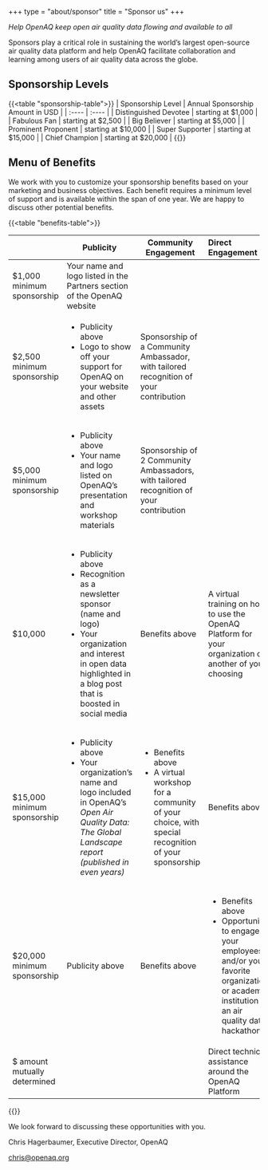 +++
type = "about/sponsor"
title = "Sponsor us"
+++


_Help OpenAQ keep open air quality data flowing and available to all_

Sponsors play a critical role in sustaining the world’s largest open-source air quality data platform and help OpenAQ facilitate collaboration and learning among users of air quality data across the globe.

## Sponsorship Levels

{{<table "sponsorship-table">}}
| Sponsorship Level | Annual Sponsorship Amount in USD |
| :---- | :---- |
| Distinguished Devotee | starting at $1,000 |
| Fabulous Fan | starting at $2,500 |
| Big Believer | starting at $5,000 |
| Prominent Proponent | starting at $10,000 |
| Super Supporter | starting at $15,000 |
| Chief Champion | starting at $20,000 |
{{</table>}}

## Menu of Benefits

We work with you to customize your sponsorship benefits based on your marketing
and business objectives. Each benefit requires a minimum level of support and is
available within the span of one year. We are happy to discuss other potential
benefits.

{{<table "benefits-table">}}

|  | Publicity | Community Engagement | Direct Engagement |
| :---- | ----- | ----- | :---- |
| $1,000 minimum sponsorship | Your name and logo listed in the Partners section of the OpenAQ website |  |  |
| $2,500 minimum sponsorship | <ul><li>Publicity above</li> <li>Logo to show off your support for OpenAQ on your website and other assets</li></ul> | Sponsorship of a Community Ambassador, with tailored recognition of your contribution |  |
| $5,000 minimum sponsorship | <ul><li>Publicity above </li><li> Your name and logo listed on OpenAQ’s presentation and workshop materials </li></ul>| Sponsorship of 2 Community Ambassadors, with tailored recognition of your contribution |  |
| $10,000 | <ul><li>Publicity above</li> <li> Recognition as a newsletter sponsor (name and logo) </li><li> Your organization and interest in open data highlighted in a blog post that is boosted in social media</li></ul> | Benefits above | A virtual training on how to use the OpenAQ Platform for your organization or another of your choosing |
| $15,000 minimum sponsorship | <ul><li>Publicity above</li> <li>  Your organization’s name and logo included in OpenAQ’s _Open Air Quality Data: The Global Landscape report (published in even years)_ </li></ul>| <ul><li>Benefits above </li> <li>A virtual workshop for a community of your choice, with special recognition of your sponsorship</li></ul> | Benefits above |
| $20,000 minimum sponsorship | Publicity above | Benefits above | <ul><li>Benefits above</li> <li> Opportunity to engage your employees and/or your favorite organization or academic institution in an air quality data hackathon</li></ul> |
| $ amount mutually determined |  |  | Direct technical assistance around the OpenAQ Platform |
{{</table>}}

We look forward to discussing these opportunities with you.

Chris Hagerbaumer, Executive Director, OpenAQ 

<a href="mailto:chris@openaq.org">chris@openaq.org</a>
